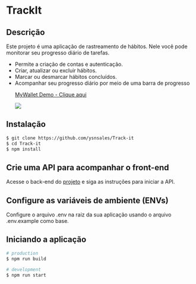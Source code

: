 # TrackIt

## Descrição
Este projeto é uma aplicação de rastreamento de hábitos. Nele você pode monitorar seu progresso diário de tarefas.
- Permite a criação de contas e autenticação.
- Criar, atualizar ou excluir hábitos.
- Marcar ou desmarcar hábitos concluídos.
- Acompanhar seu progresso diário por meio de uma barra de progresso
  <div>
    <a href="https://www.loom.com/share/acbbcc792dc0443bb134af310cee419a">
      <p>MyWallet Demo - Clique aqui</p>
    </a>
    <a href="https://www.loom.com/share/acbbcc792dc0443bb134af310cee419a">
      <img style="max-width:300px;" src="https://cdn.loom.com/sessions/thumbnails/acbbcc792dc0443bb134af310cee419a-with-play.gif">
    </a>
  </div>

## Instalação

```bash
$ git clone https://github.com/ysnsales/Track-it
$ cd Track-it
$ npm install
```

## Crie uma API para acompanhar o front-end
Acesse o back-end do [projeto](https://github.com/ysnsales/My-Wallet-back) e siga as instruções para iniciar a API.


## Configure as variáveis de ambiente (ENVs)
Configure o arquivo .env na raiz da sua aplicação usando o arquivo .env.example como base.

## Iniciando a aplicação

```bash
# production
$ npm run build

# development
$ npm run start
